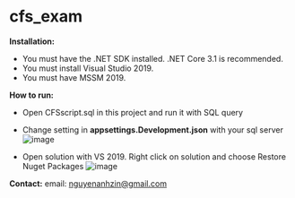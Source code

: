 # cfs_exam


**Installation:**
- You must have the .NET SDK installed. .NET Core 3.1 is recommended.
- You must install Visual Studio 2019.
- You must have MSSM 2019.

**How to run:**
-  Open CFSscript.sql in this project and run it with SQL query
-  Change setting in **appsettings.Development.json** with your sql server
![image](https://user-images.githubusercontent.com/65062432/114324303-81f77080-9b53-11eb-9e1a-c9582dfd7d4d.png)


- Open solution with VS 2019. Right click on solution and choose Restore Nuget Packages
![image](https://user-images.githubusercontent.com/21098518/114324152-cdf5e580-9b52-11eb-8f52-bd4cfdcf4a0a.png)


**Contact:**
email: nguyenanhzin@gmail.com

